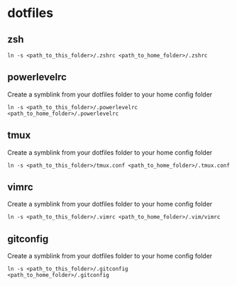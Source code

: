 # dotfiles

## zsh
```
ln -s <path_to_this_folder>/.zshrc <path_to_home_folder>/.zshrc
```

## powerlevelrc
Create a symblink from your dotfiles folder to your home config folder
```
ln -s <path_to_this_folder>/.powerlevelrc <path_to_home_folder>/.powerlevelrc
```
## tmux
Create a symblink from your dotfiles folder to your home config folder
```
ln -s <path_to_this_folder>/tmux.conf <path_to_home_folder>/.tmux.conf
```

## vimrc
Create a symblink from your dotfiles folder to your home config folder
```
ln -s <path_to_this_folder>/.vimrc <path_to_home_folder>/.vim/vimrc
```

## gitconfig
Create a symblink from your dotfiles folder to your home config folder
```
ln -s <path_to_this_folder>/.gitconfig <path_to_home_folder>/.gitconfig
```

